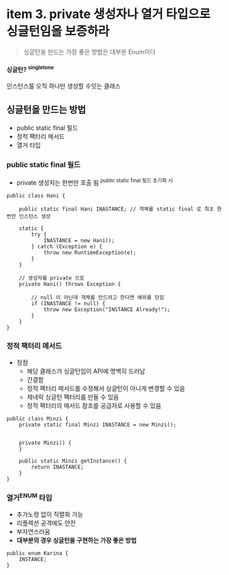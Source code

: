 <h1>item 3. private 생성자나 열거 타입으로 싱글턴임을 보증하라</h1>

> 싱글턴을 만드는 가장 좋은 방법은 대부분 Enum이다

<h4>싱글턴? <sup>singletone</sup></h4>
인스턴스를 오직 하나만 생성할 수잇는 클래스

<h2>싱글턴을 만드는 방법</h2>

- public static final 필드
- 정적 팩터리 메서드
- 열거 타입

<h3>public static final 필드</h3>

- private 생성자는 한번만 호출 됨 <sup>public static final 필드 초기화 시</sup>

~~~~
public class Hani {

    public static final Hani INASTANCE; // 객체를 static final 로 최초 한번만 인스턴스 생성

    static {
        try {
            INASTANCE = new Hani();
        } catch (Exception e) {
            throw new RuntimeException(e);
        }
    }

    // 생성자를 private 으로
    private Hani() throws Exception {

        // null 이 아닌데 객체를 만드려고 한다면 예외를 던짐
        if (INASTANCE != null) {
            throw new Exception("INSTANCE Already!");
        }
    }
}
~~~~

<h3>정적 팩터리 메서드</h3>

- 장점
    - 해당 클래스가 싱글턴임이 API에 명백히 드러남
    - 간결함
    - 정적 팩터리 메서드를 수정해서 싱글턴이 아니게 변경할 수 있음
    - 제네릭 싱글턴 팩터리를 만들 수 있음
    - 정적 팩터리의 메서드 참조를 공급자로 사용할 수 있음

~~~~
public class Minzi {
    private static final Minzi INASTANCE = new Minzi(); 


    private Minzi() {
    }

    public static Minzi getInstance() {
        return INASTANCE;
    }
}

~~~~

<h3>열거<sup>ENUM</sup> 타입</h3>

- 추가노령 없이 직렬화 가능
- 리플렉션 공격에도 안전
- 부자연스러움
- **대부분의 경우 싱글턴을 구현하는 가장 좋은 방법**

~~~~
public enum Karina {
    INSTANCE;
}

~~~~
